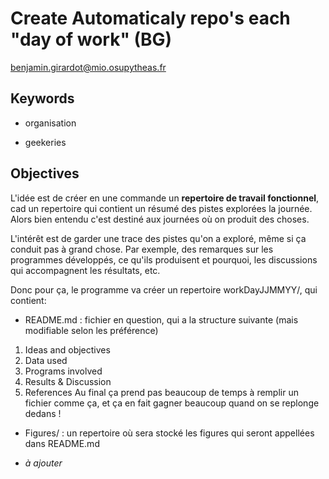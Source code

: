 # Create Automaticaly repo's each "day of work" (BG) 

benjamin.girardot@mio.osupytheas.fr

## Keywords 

+ organisation 

+ geekeries

## Objectives

L'idée est de créer en une commande un **repertoire de travail fonctionnel**, cad un repertoire qui contient un résumé
des pistes explorées la journée. 
Alors bien entendu c'est destiné aux journées où on produit des choses. 

L'intérêt est de garder une trace des pistes qu'on a exploré, même si ça conduit pas à grand chose. Par exemple, des remarques
sur les programmes développés, ce qu'ils produisent et pourquoi, les discussions qui accompagnent les résultats, etc. 

Donc pour ça, le programme va créer un repertoire workDayJJMMYY/, qui contient: 
 + README.md : fichier en question, qui a la structure suivante (mais modifiable selon les préférence)
  1. Ideas and objectives 
  2. Data used 
  3. Programs involved 
  4. Results & Discussion 
  5. References 
 Au final ça prend pas beaucoup de temps à remplir un fichier comme ça, et ça en fait gagner beaucoup quand on se replonge dedans !
 
 + Figures/ : un repertoire où sera stocké les figures qui seront appellées dans README.md 
 
 + *à ajouter*
 
 
